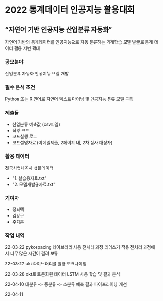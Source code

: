 # <b>2022 통계데이터 인공지능 활용대회</b>

## <b>“자연어 기반 인공지능 산업분류 자동화”</b>

자연어 기반의 통계데이터를 인공지능으로 자동 분류하는 기계학습 모델 발굴로 통계 데이터 활용 저변 확대

### <b>공모분야</b>
산업분류 자동화 인공지능 모델 개발

### <b>필수 분석 조건</b>
Python 또는 R 언어로 자연어 텍스트 마이닝 및 인공지능 분류 모델 구축

### <b>제출물</b>
- 산업분류 예측값 (csv파일)
- 작성 코드
- 코드실행 로그
- 코드설명자료 (이메일제출, 2페이지 내, 2차 심사 대상자)

### <b>활용 데이터</b>
전국사업체조사 샘플데이터
- "1. 실습용자료.txt"
- "2. 모델개발용자료.txt"

### <b>기여자</b>
- 정희택
- 김상구
- 주지훈

### <b>작업 내역</b>
22-03-22
pykospacing 라이브러리 사용 전처리 과정 띄어쓰기 적용
전처리 과정에서 너무 많은 시간이 걸려 보류

22-03-27
okt 라이브러리를 활용 토크나이징 

22-03-28
okt로 토큰화된 데이터 LSTM 사용 학습 및 결과 분석

22-04-10
대분류 -> 중분류 -> 소분류 예측 결과 파이프라이닝 개선

22-04-11